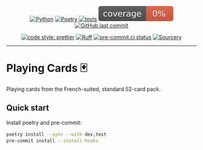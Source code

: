 <div align="center">

[![Python](https://img.shields.io/badge/Python-3.11+-blue.svg)](https://www.python.org/downloads/release/python-3110/)
[![Poetry](https://img.shields.io/endpoint?url=https://python-poetry.org/badge/v0.json)](https://python-poetry.org/)
[![tests](https://github.com/Bilbottom/playing-cards/actions/workflows/tests.yaml/badge.svg)](https://github.com/Bilbottom/playing-cards/actions/workflows/tests.yaml)
[![coverage](coverage.svg)](https://github.com/dbrgn/coverage-badge)
[![GitHub last commit](https://img.shields.io/github/last-commit/Bilbottom/playing-cards)](https://shields.io/badges/git-hub-last-commit)

[![code style: prettier](https://img.shields.io/badge/code_style-prettier-ff69b4.svg?style=flat-square)](https://github.com/prettier/prettier)
[![Ruff](https://img.shields.io/endpoint?url=https://raw.githubusercontent.com/astral-sh/ruff/main/assets/badge/v2.json)](https://github.com/astral-sh/ruff)
[![pre-commit.ci status](https://results.pre-commit.ci/badge/github/Bilbottom/playing-cards/main.svg)](https://results.pre-commit.ci/latest/github/Bilbottom/playing-cards/main)
[![Sourcery](https://img.shields.io/badge/Sourcery-enabled-brightgreen)](https://sourcery.ai)

</div>

---

# Playing Cards 🃏

Playing cards from the French-suited, standard 52-card pack.

## Quick start

Install poetry and pre-commit:

```bash
poetry install --sync --with dev,test
pre-commit install --install-hooks
```
